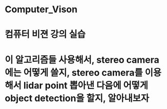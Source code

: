 # Computer_Vison
# 컴퓨터 비젼 강의 실습
# 이 알고리즘들 사용해서, stereo camera에는 어떻게 쓸지, stereo camera를 이용해서 lidar point 뽑아낸 다음에 어떻게 object detection을 할지, 알아내보자
